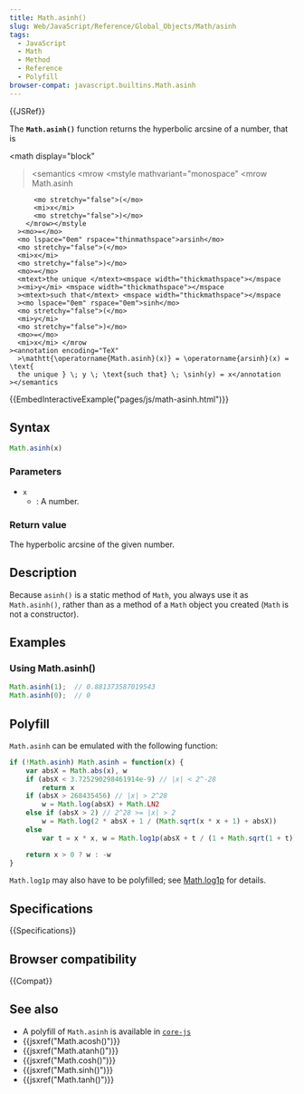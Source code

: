 ```yaml
---
title: Math.asinh()
slug: Web/JavaScript/Reference/Global_Objects/Math/asinh
tags:
  - JavaScript
  - Math
  - Method
  - Reference
  - Polyfill
browser-compat: javascript.builtins.Math.asinh
---
```

{{JSRef}}

The **`Math.asinh()`** function returns the hyperbolic arcsine of a number, that
is

<math display="block"

> <semantics <mrow <mstyle mathvariant="monospace" <mrow
> <mo lspace="0em" rspace="thinmathspace">Math.asinh</mo>

          <mo stretchy="false">(</mo>
          <mi>x</mi>
          <mo stretchy="false">)</mo>
        </mrow></mstyle
      ><mo>=</mo>
      <mo lspace="0em" rspace="thinmathspace">arsinh</mo>
      <mo stretchy="false">(</mo>
      <mi>x</mi>
      <mo stretchy="false">)</mo>
      <mo>=</mo>
      <mtext>the unique </mtext><mspace width="thickmathspace"></mspace
      ><mi>y</mi> <mspace width="thickmathspace"></mspace
      ><mtext>such that</mtext> <mspace width="thickmathspace"></mspace
      ><mo lspace="0em" rspace="0em">sinh</mo>
      <mo stretchy="false">(</mo>
      <mi>y</mi>
      <mo stretchy="false">)</mo>
      <mo>=</mo>
      <mi>x</mi> </mrow
    ><annotation encoding="TeX"
      >\mathtt{\operatorname{Math.asinh}(x)} = \operatorname{arsinh}(x) = \text{
      the unique } \; y \; \text{such that} \; \sinh(y) = x</annotation
    ></semantics

> </math>

{{EmbedInteractiveExample("pages/js/math-asinh.html")}}

## Syntax

```js
Math.asinh(x)
```

### Parameters

- `x`
  - : A number.

### Return value

The hyperbolic arcsine of the given number.

## Description

Because `asinh()` is a static method of `Math`, you always use it as
`Math.asinh()`, rather than as a method of a `Math` object you created (`Math`
is not a constructor).

## Examples

### Using Math.asinh()

```js
Math.asinh(1);  // 0.881373587019543
Math.asinh(0);  // 0
```

## Polyfill

`Math.asinh` can be emulated with the following function:

```js
if (!Math.asinh) Math.asinh = function(x) {
    var absX = Math.abs(x), w
    if (absX < 3.725290298461914e-9) // |x| < 2^-28
        return x
    if (absX > 268435456) // |x| > 2^28
        w = Math.log(absX) + Math.LN2
    else if (absX > 2) // 2^28 >= |x| > 2
        w = Math.log(2 * absX + 1 / (Math.sqrt(x * x + 1) + absX))
    else
        var t = x * x, w = Math.log1p(absX + t / (1 + Math.sqrt(1 + t)))

    return x > 0 ? w : -w
}
```

`Math.log1p` may also have to be polyfilled; see
[Math.log1p](/en-US/docs/Web/JavaScript/Reference/Global_Objects/Math/log1p) for
details.

## Specifications

{{Specifications}}

## Browser compatibility

{{Compat}}

## See also

- A polyfill of `Math.asinh` is available in
  [`core-js`](https://github.com/zloirock/core-js#ecmascript-math)
- {{jsxref("Math.acosh()")}}
- {{jsxref("Math.atanh()")}}
- {{jsxref("Math.cosh()")}}
- {{jsxref("Math.sinh()")}}
- {{jsxref("Math.tanh()")}}

